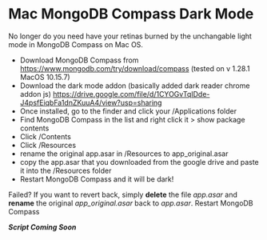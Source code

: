 # Mac MongoDB Compass Dark Mode
No longer do you need have your retinas burned by the unchangable light mode in MongoDB Compass on Mac OS.

* Download MongoDB Compass from https://www.mongodb.com/try/download/compass (tested on v 1.28.1 MacOS 10.15.7)
* Download the dark mode addon (basically added dark reader chrome addon js)
https://drive.google.com/file/d/1CYOGvTqIDde-J4psfEiqbFa1dnZKuuA4/view?usp=sharing
* Once installed, go to the finder and click your /Applications folder
* Find MongoDB Compass in the list and right click it > show package contents
* Click /Contents
* Click /Resources
* rename the original app.asar in /Resources to app_original.asar
* copy the app.asar that you downloaded from the google drive and paste it into the /Resources folder
* Restart MongoDB Compass and it will be dark!

Failed?
If you want to revert back, simply **delete** the file _app.asar_ and **rename** the original _app_original.asar_ back to _app.asar_.
Restart MongoDB Compass

__*Script Coming Soon*__
